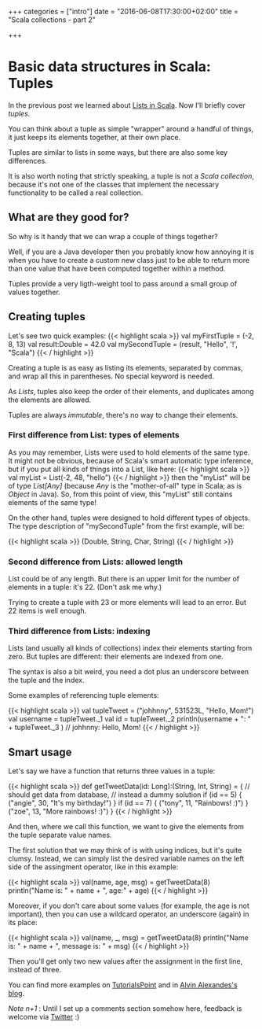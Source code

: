 +++
categories = ["intro"]
date = "2016-06-08T17:30:00+02:00"
title = "Scala collections - part 2"

+++

# Basic data structures in Scala: Tuples

In the previous post we learned about <a href='{{< relref "post/lists.md" >}}'>Lists in Scala</a>. Now I'll briefly cover _tuples_.

You can think about a tuple as simple "wrapper" around a handful of things,
it just keeps its elements together, at their own place.

Tuples are similar to lists in some ways, but there are also some key differences.

It is also worth noting that strictly speaking, a tuple is not a _Scala collection_, because
it's not one of the classes that implement the necessary functionality to be called a real collection.

## What are they good for?

So why is it handy that we can wrap a couple of things together? 

Well, if you are a Java developer then you probably know how annoying
it is when you have to create a custom new class just to be able to
return more than one value that have been computed together within a method.

Tuples provide a very ligth-weight tool to pass around a small group
of values together.

## Creating tuples

Let's see two quick examples: 
{{< highlight scala >}}
val myFirstTuple = (-2, 8, 13)
val result:Double = 42.0
val mySecondTuple = (result, "Hello", '!', "Scala")
{{< / highlight >}}

Creating a tuple is as easy as listing its elements, separated by commas, 
and wrap all this in parentheses.
No special keyword is needed.

As _Lists_, tuples also keep the order of their elements, and duplicates among the elements are allowed.

Tuples are always _immutable_, there's no way to change their elements.

### First difference from List: types of elements

As you may remember, Lists were used to hold elements of the same type. It might not be obvious,
because of Scala's smart automatic type inference, but if you put all kinds of things into a List, like here: 
{{< highlight scala >}}
val myList = List(-2, 48, "hello")
{{< / highlight >}}
then the "myList" will be of type _List[Any]_ (because _Any_ is the "mother-of-all" type in Scala; as is _Object_ in Java).
So, from this point of view, this "myList" still contains elements of the same type!

On the other hand, tuples were designed to hold different types of objects.
The type description of "mySecondTuple" from the first example, will be:

{{< highlight scala >}}
(Double, String, Char, String)
{{< / highlight >}}

### Second difference from Lists: allowed length

List could be of any length. But there is an upper limit for the number of elements in a tuple: it's 22. (Don't ask me why.)

Trying to create a tuple with 23 or more elements will lead to an error. But 22 items is well enough.

### Third difference from Lists: indexing

Lists (and usually all kinds of collections) index their elements starting from zero. 
But tuples are different: their elements are indexed from one. 

The syntax is also a bit weird, you need a dot plus an underscore between the tuple and the index.

Some examples of referencing tuple elements:

{{< highlight scala >}}
val tupleTweet = ("johhnny", 531523L, "Hello, Mom!")
val username = tupleTweet._1
val id = tupleTweet._2
println(username + ": " + tupleTweet._3 )
// johhnny: Hello, Mom!
{{< / highlight >}}

## Smart usage

Let's say we have a function that returns three values in a tuple: 

{{< highlight scala >}}
def getTweetData(id: Long):(String, Int, String) = {
  // should get data from database,
  // instead a dummy solution
  if (id == 5) {
    ("angie", 30, "It's my birthday!")
  }
  if (id == 7) {
    ("tony", 11, "Rainbows! :)")
  }
  ("zoe", 13, "More rainbows! :)")
}
{{< / highlight >}}

And then, where we call this function, we want to give the elements from the tuple separate value names.

The first solution that we may think of is with using indices, but it's quite clumsy. Instead,
we can simply list the desired variable names on the left side of the assingment operator, like in this example: 

{{< highlight scala >}}
val(name, age, msg) = getTweetData(8)
println("Name is: " + name + ", age:" + age)
{{< / highlight >}}

Moreover, if you don't care about some values (for example, the age is not important), then you can use 
a wildcard operator, an underscore (again) in its place:

{{< highlight scala >}}
val(name, _, msg) = getTweetData(8)
println("Name is: " + name + ", message is: " + msg)
{{< / highlight >}}

Then you'll get only two new values after the assignment in the first line, instead of three.


You can find more examples on [TutorialsPoint](http://www.tutorialspoint.com/scala/scala_tuples.htm) 
and in [Alvin Alexandes's blog](http://alvinalexander.com/scala/scala-tuple-examples-syntax).

_Note n+1_ : Until I set up a comments section somehow here, feedback is welcome via [Twitter](https://twitter.com/adorster) :)




